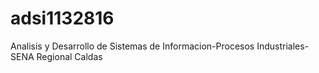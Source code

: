 # adsi1132816
Analisis y Desarrollo de Sistemas de Informacion-Procesos Industriales-SENA Regional Caldas
